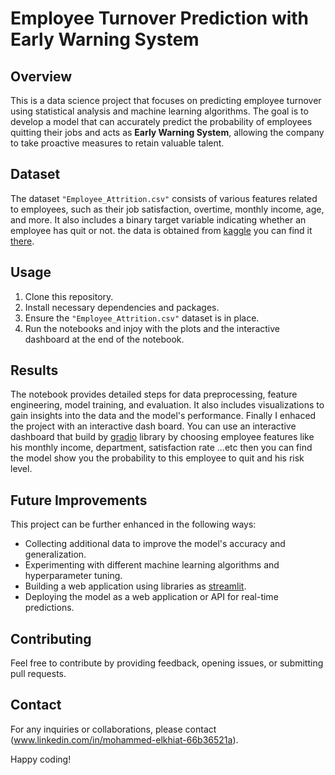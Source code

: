 # Employee Turnover Prediction with Early Warning System
## Overview

This is a data science project that focuses on predicting employee turnover using statistical analysis and machine learning algorithms. The goal is to develop a model that can accurately predict the probability of employees quitting their jobs and acts as **Early Warning System**, allowing the company to take proactive measures to retain valuable talent.

## Dataset

The dataset `"Employee_Attrition.csv"` consists of various features related to employees, such as their job satisfaction, overtime, monthly income, age, and more. It also includes a binary target variable indicating whether an employee has quit or not.
the data is obtained from [kaggle](https://www.kaggle.com/) you can find it [there](https://www.kaggle.com/datasets/pavansubhasht/ibm-hr-analytics-attrition-dataset).


## Usage

1. Clone this repository.
2. Install necessary dependencies and packages.
3. Ensure the `"Employee_Attrition.csv"` dataset is in place.
4. Run the notebooks and injoy with the plots and the interactive dashboard at the end of the notebook.

## Results

The notebook provides detailed steps for data preprocessing, feature engineering, model training, and evaluation. It also includes visualizations to gain insights into the data and the model's performance.
Finally I enhaced the project with an interactive dash board.
You can use an interactive dashboard that build by [gradio](https://www.gradio.app/) library by choosing employee features like his monthly income, department, satisfaction rate ...etc then you can find the model show you the probability to this employee to quit and his risk level.

## Future Improvements

This project can be further enhanced in the following ways:

- Collecting additional data to improve the model's accuracy and generalization.
- Experimenting with different machine learning algorithms and hyperparameter tuning.
- Building a web application using libraries as [streamlit](https://streamlit.io/).
- Deploying the model as a web application or API for real-time predictions.
  
## Contributing

Feel free to contribute by providing feedback, opening issues, or submitting pull requests.

## Contact

For any inquiries or collaborations, please contact (www.linkedin.com/in/mohammed-elkhiat-66b36521a).

Happy coding!
